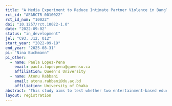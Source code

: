 ```yaml
---
title: "A Media Experiment to Reduce Intimate Partner Violence in Bangladesh"
rct_id: "AEARCTR-0010022"
rct_id_num: "10022"
doi: "10.1257/rct.10022-1.0"
date: "2022-09-02"
status: "in_development"
jel: "C93, J12, O12"
start_year: "2022-09-19"
end_year: "2025-08-31"
pi: "Nina Buchmann"
pi_other:
  - name: Paula Lopez-Pena
    email: paula.lopezpena@queensu.ca
    affiliation: Queen's University
  - name: Atonu Rabbani
    email: atonu.rabbani@du.ac.bd
    affiliation: University of Dhaka
abstract: "This study aims to test whether two entertainment-based educational campaigns can: i) change social norms around the acceptability of Intimate Partner Violence (IPV) as a tool to control behaviors that are seen as undesirable (“norms campaign”); and ii) increase men’s resilience to acute stressors that may trigger violent impulses ("resilience campaign"). We expose participants to one of three versions of the same soap opera: norms campaign, resilience campaign, and placebo campaign. We further randomize whether participants are exposed to the norms or placebo campaigns privately, on a small electronic device, or publicly, in a community setting. We test: i) whether a media campaign designed to reduce the acceptability of violence reduces the prevalence of IPV (norms versus placebo); ii) whether teaching coping skills reduces the incidence of hot state violence (resilience versus placebo) and iii) whether the effects are stronger when changing beliefs about others’ beliefs about the acceptability of IPV (norms public-norms private vs placebo public-placebo private). "
layout: registration
---
```


